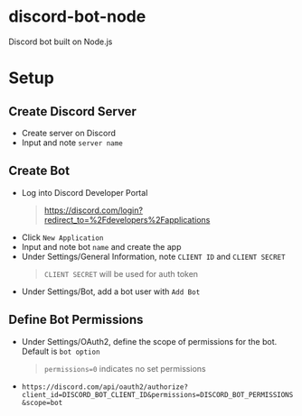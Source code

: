 # discord-bot-node

Discord bot built on Node.js

# Setup

## Create Discord Server

- Create server on Discord
- Input and note `server name`

## Create Bot

- Log into Discord Developer Portal
  > https://discord.com/login?redirect_to=%2Fdevelopers%2Fapplications
- Click `New Application`
- Input and note bot `name` and create the app
- Under Settings/General Information, note `CLIENT ID` and `CLIENT SECRET`
  > `CLIENT SECRET` will be used for auth token
- Under Settings/Bot, add a bot user with `Add Bot`

## Define Bot Permissions

- Under Settings/OAuth2, define the scope of permissions for the bot. Default is `bot option`
  > `permissions=0` indicates no set permissions
- `https://discord.com/api/oauth2/authorize?client_id=DISCORD_BOT_CLIENT_ID&permissions=DISCORD_BOT_PERMISSIONS&scope=bot`
